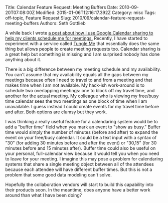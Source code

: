 Title: Calendar Feature Request: Meeting Buffers
Date: 2010-09-20T07:08:00Z
Modified: 2015-01-06T12:16:17.392Z
Category: misc
Tags: off-topic, Feature Request
Slug: 2010/09/calendar-feature-request-meeting-buffers
Authors: Seth Gottlieb

A while back I wrote [a post about how I use Google Calendar sharing to help my clients schedule me for meetings.](http://www.contenthere.net/2008/10/business-time.html) Recently, I have started to experiment with a service called [Tungle Me](http://tungle.me) that essentially does the same thing but allows people to create meeting requests too.  Calendar sharing is a great help but something is missing and I am surprised nobody has done anything about it.  
  
There is a big difference between my meeting schedule and my availability.  You can't assume that my availability equals all the gaps between my meetings because often I need to travel to and from a meeting and that makes time when I am not available.  My hack-ish work-around is to schedule two overlapping meetings: one to block off my travel time, and another for the actual meeting.  My colleague who is viewing my free/busy time calendar sees the two meetings as one block of time when I am unavailable.  I guess instead I could create events for my travel time before and after.  Both options are clumsy but they work.  
  
I was thinking a really useful feature for a calendaring system would be to add a "buffer time" field when you mark an event to "show as busy."  Buffer time would simply the number of minutes (before and after) to expand the event on your free/busy calendar.  It could be a text input with a syntax of "30" (for adding 30 minutes before and after the event) or "30,15" (for 30 minutes before and 15 minutes after).  Buffer time could also be useful on your personal, full-calendar view because it would tell you when you need to leave for your meeting.  I imagine this may pose a problem for calendaring systems that share a single meeting object between all of the attendees because each attendee will have different buffer times.  But this is not a problem that some good data modeling can't solve.  
  
Hopefully the collaboration vendors will start to build this capability into their products soon.  In the meantime, does anyone have a better work around than what I have been doing?

